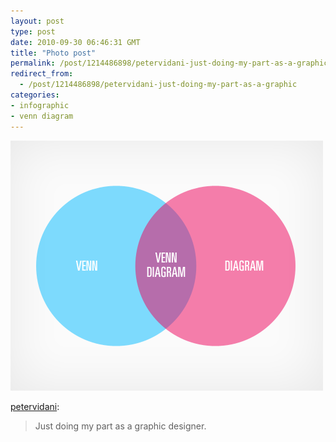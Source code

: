 ```yaml
---
layout: post
type: post
date: 2010-09-30 06:46:31 GMT
title: "Photo post"
permalink: /post/1214486898/petervidani-just-doing-my-part-as-a-graphic
redirect_from: 
  - /post/1214486898/petervidani-just-doing-my-part-as-a-graphic
categories:
- infographic
- venn diagram
---
```

![](/assets/images/tumblr_l93zr9wtfl1qz52aeo1_500.png)

<p><a href="http://blog.petervidani.com/post/1162316749/just-doing-my-part-as-a-graphic-designer" class="tumblr_blog">petervidani</a>:</p>

<blockquote><p>Just doing my part as a graphic designer.</p></blockquote>
